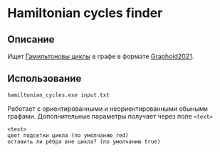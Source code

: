 # Hamiltonian cycles finder

## Описание

Ищет [Гамильтоновы циклы](https://ru.wikipedia.org/wiki/Гамильтонов_граф "Wikipedia") в графе в формате [Graphoid2021](https://github.com/Anton00756/Graphoid--2021 "Github").

## Использование

```bash
hamiltonian_cycles.exe input.txt
```
Работает с ориентированными и неориентированными обыными графами.
Дополнительные параметры получает через поле `<text>`

```
<text>
цвет подсетки цикла (по умолчанию red)
оставить ли рёбра вне цикла? (по умолчанию true)
```